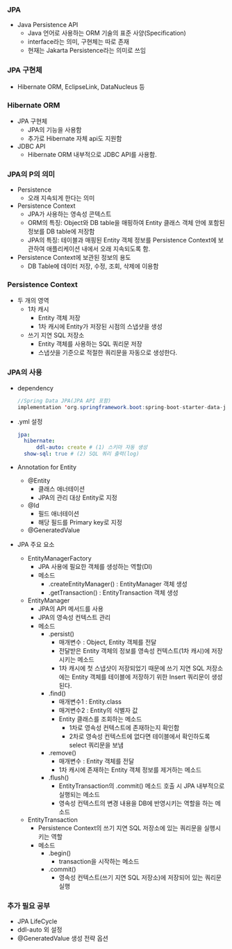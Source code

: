 ### JPA
- Java Persistence API
  - Java 언어로 사용하는 ORM 기술의 표준 사양(Specification)
  - interface라는 의미, 구현체는 따로 존재
  - 현재는 Jakarta Persistence라는 의미로 쓰임

### JPA 구현체
- Hibernate ORM, EclipseLink, DataNucleus 등 

### Hibernate ORM
- JPA 구현체
  - JPA의 기능을 사용함
  - 추가로 Hibernate 자체 api도 지원함
- JDBC API
  - Hibernate ORM 내부적으로 JDBC API를 사용함.

### JPA의 P의 의미
- Persistence
  - 오래 지속되게 한다는 의미
- Persistence Context
  - JPA가 사용하는 영속성 콘텍스트
  - ORM의 특징: Object와 DB table을 매핑하여 Entity 클래스 객체 안에 포함된 정보를 DB table에 저장함
  - JPA의 특징: 테이블과 매핑된 Entity 객체 정보를 Persistence Context에 보관하여 애플리케이션 내에서 오래 지속되도록 함.
- Persistence Context에 보관된 정보의 용도
  - DB Table에 데이터 저장, 수정, 조회, 삭제에 이용함

### Persistence Context
- 두 개의 영역
  - 1차 캐시
    - Entity 객체 저장
    - 1차 캐시에 Entity가 저장된 시점의 스냅샷을 생성
  - 쓰기 지연 SQL 저장소
    - Entity 객체를 사용하는 SQL 쿼리문 저장
    - 스냅샷을 기준으로 적절한 쿼리문을 자동으로 생성한다.

### JPA의 사용
- dependency
  ```java
  //Spring Data JPA(JPA API 포함)
  implementation 'org.springframework.boot:spring-boot-starter-data-jpa'
  ```
- .yml 설정
  ```yml
  jpa:
    hibernate:
        ddl-auto: create # (1) 스키마 자동 생성
    show-sql: true # (2) SQL 쿼리 출력(log)
  ```

- Annotation for Entity
  - @Entity
    - 클래스 애너테이션
    - JPA의 관리 대상 Entity로 지정
  - @Id
    - 필드 애너테이션
    - 해당 필드를 Primary key로 지정
  - @GeneratedValue

- JPA 주요 요소
  - EntityManagerFactory
    - JPA 사용에 필요한 객체를 생성하는 역할(DI)
    - 메소드
      - .createEntityManager() : EntityManager 객체 생성
      - .getTransaction() : EntityTransaction 객체 생성
  - EntityManager
    - JPA의 API 메서드를 사용
    - JPA의 영속성 컨텍스트 관리
    - 메소드
      - .persist()
        - 매개변수 : Object, Entity 객체를 전달
        - 전달받은 Entity 객체의 정보를 영속성 컨텍스트(1차 캐시)에 저장시키는 메소드
        - 1차 캐시에 첫 스냅샷이 저장되었기 때문에 쓰기 지연 SQL 저장소에는 Entity 객체를 테이블에 저장하기 위한 Insert 쿼리문이 생성된다.
      - .find()
        - 매개변수1 : Entity.class
        - 매겨변수2 : Entity의 식별자 값
        - Entity 클래스를 조회하는 메소드
          - 1차로 영속성 컨텍스트에 존재하는지 확인함
          - 2차로 영속성 컨텍스트에 없다면 테이블에서 확인하도록 select 쿼리문을 보냄
      - .remove()
        - 매개변수 : Entity 객체를 전달
        - 1차 캐시에 존재하는 Entity 객체 정보를 제거하는 메소드
      - .flush()
        - EntityTransaction의 .commit() 메소드 호출 시 JPA 내부적으로 실행되는 메소드
        - 영속성 컨텍스트의 변경 내용을 DB에 반영시키는 역할을 하는 메소드
  - EntityTransaction
    - Persistence Context의 쓰기 지연 SQL 저장소에 있는 쿼리문을 실행시키는 역할
    - 메소드
      - .begin()
        - transaction을 시작하는 메소드
      - .commit()
        - 영속성 컨텍스트(쓰기 지연 SQL 저장소)에 저장되어 있는 쿼리문 실행

### 추가 필요 공부
- JPA LifeCycle
- ddl-auto 외 설정
- @GeneratedValue 생성 전략 옵션